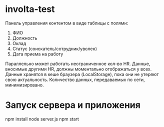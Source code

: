 # involta-test

Панель управления контентом в виде таблицы с полями:

1. ФИО
2. Должность
3. Оклад
4. Статус (соискатель/сотрудник/уволен)
5. Дата приема на работу

Параллельно может работать неограниченное кол-во HR. Данные, вносимые другими HR, должны моментально отображаться у всех. 
Данные хранятся в кеше браузера (LocalStorage), пока они не утеряют свою актуальность. Количество данных, передаваемых по сети, минимизировано.

# Запуск сервера и приложения

npm install
node server.js
npm start


